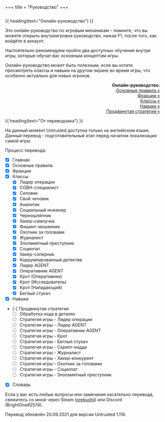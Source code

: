 +++
title = "Руководство"
+++

<div style="overflow:hidden;max-width:1920px;margin-left:-495px;">
    <div
        style="background-image: url(https://www.playuntrusted.com/wp-content/uploads/2020/02/bg_journalist.jpg);height:600px;background-position:center bottom; background-repeat: no-repeat;">
    </div>
</div>
<div style="margin-top:-600px;">

{{ heading(text="Онлайн-руководство") }}

Это онлайн-руководство по игровым механикам &#8211; помните, что вы можете
открыть внутриигровое руководство, нажав F1, после того, как войдёте в аккаунт.

Настоятельно рекомендуем пройти два доступных обучения внутри игры, которые обучат вас основным концептам игры.

Онлайн-руководство может быть полезным, если вы хотите просмотреть классы и навыки на другом экране во время игры,
что особенно актуально для новых игроков.

</div>

<div style="text-align:right;">

**Онлайн-руководство:**
<br>
<a href="basic-rules/">Основные правила &laquo;</a><br />
<a href="factions/">Фракции &laquo;</a><br />
<a href="classes/">Классы &laquo;</a><br />
<a href="skills/">Навыки &laquo;</a><br />
<a href="advanced-strategy/">Продвинутая стратегия &laquo;</a>

</div>

{{ heading(text="От переводчика") }}

На данный момент Untrusted доступна только на английском языке.
Данный перевод - подготовительный этап перед началом локализации самой игры.

Процесс перевода:

- [x] Главная
- [x] Основные правила
- [x] Фракции
- [x] Классы
  - [x] Лидер операции
  - [x] СОВН-специалист
  - [x] Силовик
  - [x] Свой человек
  - [x] Аналитик
  - [x] Социальный инженер
  - [x] Черношляпник
  - [x] Хакер-самоучка
  - [x] Фишинг-мошенник
  - [x] Охотник за головами
  - [x] Журналист
  - [x] Злопамятный преступник
  - [x] Социопат
  - [x] Хакер-соперник
  - [x] Коррумпированный детектив
  - [x] Лидер AGENT
  - [x] Оперативник AGENT
  - [x] Крот (Оперативник)
  - [x] Крот (Исследователь)
  - [x] Крот (Нападающий)
  - [x] Беглый стукач
- [x] Навыки
- [-] Продвинутая стратегия
  - [ ] Обработка хода в деталях
  - [ ] Стратегия игры - Лидер операции
  - [ ] Стратегия игры - Лидер AGENT
  - [ ] Стратегия игры - Оперативник AGENT
  - [ ] Стратегия игры - Крот
  - [ ] Стратегия игры - Беглый стукач
  - [ ] Стратегия игры - Скрипт-кидди
  - [ ] Стратегия игры - Журналист
  - [ ] Стратегия игры - Хакер-конкурент
  - [ ] Стратегия игры - Охотник за головами
  - [ ] Стратегия игры - Социопат
  - [ ] Стратегия игры - Злопамятный преступник
- [x] Словарь

Если у вас есть любые вопросы или замечания касательно перевода,
свяжитесь со мной через Steam ([orekushii](https://steamcommunity.com/id/orekushii))
или Discord (BrightOne#2574).

Перевод обновлён 20.09.2021 для версии Untrusted 1.116.
